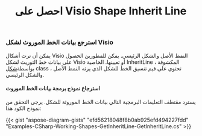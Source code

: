 ﻿---
title: احصل على Visio Shape Inherit Line
type: docs
weight: 100
url: /ar/net/get-visio-shape-inherit-line/
description: يشرح هذا القسم كيفية الحصول على نمط خط الشكل visio الموروث من النمط الأصلي والشكل الرئيسي باستخدام Aspose.Diagram.
---
### **استرجع بيانات الخط الموروث لشكل Visio**
 يمكن أن ترث أشكال Visio النمط الأصل والشكل الرئيسي. يمكن للمطورين الحصول على بيانات خط التوريث لشكل Visio أو تعيينها. الخاصية InheritLine ، المكشوفة بواسطة[شكل](http://www.aspose.com/api/net/diagram/aspose.diagram/shape) class ، تحتوي على قيم تنسيق الخط للشكل الذي يرثه النمط الأصل والشكل الرئيسي.
#### **استرجاع نموذج برمجة بيانات الخط الموروث**
يسترد مقتطف التعليمات البرمجية التالي بيانات الخط الموروثة للشكل. يرجى التحقق من نموذج الكود هذا:

{{< gist "aspose-diagram-gists" "efd56218048f8b0ab925efd494227fdd" "Examples-CSharp-Working-Shapes-GetInheritLine-GetInheritLine.cs" >}}

